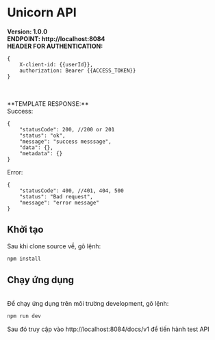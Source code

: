 # Unicorn API

**Version: 1.0.0**
<br>
**ENDPOINT: http://localhost:8084**
<br>
**HEADER FOR AUTHENTICATION:**

```
{
    X-client-id: {{userId}},
    authorization: Bearer {{ACCESS_TOKEN}}
}
```

<br>

<br>
**TEMPLATE RESPONSE:**
<br>
Success:

```
{
    "statusCode": 200, //200 or 201
    "status": "ok",
    "message": "success messsage",
    "data": {},
    "metadata": {}
}
```

Error:

```
{
    "statusCode": 400, //401, 404, 500
    "status": "Bad request",
    "message": "error message"
}
```

## Khởi tạo

Sau khi clone source về, gõ lệnh:

```bash
npm install
```

## Chạy ứng dụng

<br>
Để chạy ứng dụng trên môi trường development, gõ lệnh:

```bash
npm run dev
```

Sau đó truy cập vào http://localhost:8084/docs/v1 để tiến hành test API
